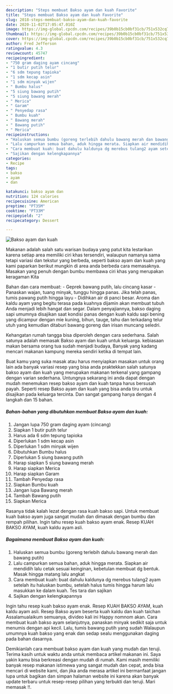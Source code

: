 ```yaml
---
description: "Steps membuat Bakso ayam dan kuah Favorite"
title: "Steps membuat Bakso ayam dan kuah Favorite"
slug: 2018-steps-membuat-bakso-ayam-dan-kuah-favorite
date: 2020-11-02T17:05:47.010Z
image: https://img-global.cpcdn.com/recipes/39b0b15cb0bf31cb/751x532cq70/bakso-ayam-dan-kuah-foto-resep-utama.jpg
thumbnail: https://img-global.cpcdn.com/recipes/39b0b15cb0bf31cb/751x532cq70/bakso-ayam-dan-kuah-foto-resep-utama.jpg
cover: https://img-global.cpcdn.com/recipes/39b0b15cb0bf31cb/751x532cq70/bakso-ayam-dan-kuah-foto-resep-utama.jpg
author: Fred Jefferson
ratingvalue: 4.3
reviewcount: 45747
recipeingredient:
- "750 gram daging ayam cincang"
- "1 butir putih telur"
- "6 sdm tepung tapioka"
- "1 sdm kecap asin"
- "1 sdm minyak wijen"
- " Bumbu halus"
- "5 siung bawang putih"
- "5 siung bawang merah"
- " Merica"
- " Garam"
- " Penyedap rasa"
- " Bumbu kuah"
- " Bawang merah"
- " Bawang putih"
- " Merica"
recipeinstructions:
- "Haluskan semua bumbu (goreng terlebih dahulu bawang merah dan bawang putih)"
- "Lalu campurkan semua bahan, aduk hingga merata. Siapkan air mendidih lalu cetak sesuai keinginan, kebetulan membuat dg bentuk. Masak hingga matang lalu angkat"
- "Cara membuat kuah: buat dahulu kaldunya dg merebus tulang2 ayam setelah itu haluskan bumbu, setelah halus tumis hingga harum lalu masukkan ke dalam kuah. Tes tara dan sajikan"
- "Sajikan dengan kelengkapannya"
categories:
- Recipe
tags:
- bakso
- ayam
- dan

katakunci: bakso ayam dan 
nutrition: 124 calories
recipecuisine: American
preptime: "PT35M"
cooktime: "PT33M"
recipeyield: "2"
recipecategory: Dessert

---
```



![Bakso ayam dan kuah](https://img-global.cpcdn.com/recipes/39b0b15cb0bf31cb/751x532cq70/bakso-ayam-dan-kuah-foto-resep-utama.jpg)

Makanan adalah salah satu warisan budaya yang patut kita lestarikan karena setiap area memiliki ciri khas tersendiri, walaupun namanya sama tetapi variasi dan tekstur yang berbeda, seperti bakso ayam dan kuah yang kami paparkan berikut mungkin di area anda berbeda cara memasaknya. Masakan yang penuh dengan bumbu membawa ciri khas yang merupakan keragaman Kita

Bahan dan cara membuat: - Geprek bawang putih, lalu cincang kasar - Panaskan wajan, tuang minyak, tunggu hingga panas. Jika telah panas, tumis pawang putih hingga layu - Didihkan air di panci besar. Aroma dan kaldu ayam yang begitu terasa pada kuahnya dijamin akan membuat tubuh Anda menjadi lebih hangat dan segar. Dalam penyajiannya, bakso daging sapi umumnya disajikan saat kondisi panas dengan kuah kaldu sapi bening yang dicampur dengan mie kuning, bihun, tauge, tahu dan terkadang telur utuh yang kemudian ditaburi bawang goreng dan irisan muncang seledri.

Kehangatan rumah tangga bisa diperoleh dengan cara sederhana. Salah satunya adalah memasak Bakso ayam dan kuah untuk keluarga. kebiasaan makan bersama orang tua sudah menjadi budaya, Banyak yang kadang mencari makanan kampung mereka sendiri ketika di tempat lain.

Buat kamu yang suka masak atau harus menyiapkan masakan untuk orang lain ada banyak variasi resep yang bisa anda praktekkan salah satunya bakso ayam dan kuah yang merupakan makanan terkenal yang gampang dengan varian sederhana. Untungnya sekarang ini anda dapat dengan mudah menemukan resep bakso ayam dan kuah tanpa harus bersusah payah.
Seperti resep Bakso ayam dan kuah yang bisa anda tiru untuk disajikan pada keluarga tercinta. Dan sangat gampang hanya dengan 4 langkah dan 15 bahan.


<!--inarticleads1-->

##### Bahan-bahan yang dibutuhkan membuat Bakso ayam dan kuah:

1. Jangan lupa 750 gram daging ayam (cincang)
1. Siapkan 1 butir putih telur
1. Harus ada 6 sdm tepung tapioka
1. Diperlukan 1 sdm kecap asin
1. Diperlukan 1 sdm minyak wijen
1. Dibutuhkan  Bumbu halus
1. Diperlukan 5 siung bawang putih
1. Harap siapkan 5 siung bawang merah
1. Harap siapkan  Merica
1. Harap siapkan  Garam
1. Tambah  Penyedap rasa
1. Siapkan  Bumbu kuah
1. Jangan lupa  Bawang merah
1. Tambah  Bawang putih
1. Siapkan  Merica


Rasanya tidak kalah lezat dengan rasa kuah bakso sapi. Untuk membuat kuah bakso ayam juga sangat mudah dan dimasak dengan bumbu dan rempah pilihan. Ingin tahu resep kuah bakso ayam enak. Resep KUAH BAKSO AYAM, kuah kaldu ayam asli. 

<!--inarticleads2-->

##### Bagaimana membuat  Bakso ayam dan kuah:

1. Haluskan semua bumbu (goreng terlebih dahulu bawang merah dan bawang putih)
1. Lalu campurkan semua bahan, aduk hingga merata. Siapkan air mendidih lalu cetak sesuai keinginan, kebetulan membuat dg bentuk. Masak hingga matang lalu angkat
1. Cara membuat kuah: buat dahulu kaldunya dg merebus tulang2 ayam setelah itu haluskan bumbu, setelah halus tumis hingga harum lalu masukkan ke dalam kuah. Tes tara dan sajikan
1. Sajikan dengan kelengkapannya


Ingin tahu resep kuah bakso ayam enak. Resep KUAH BAKSO AYAM, kuah kaldu ayam asli. Resep Bakso ayam beserta kuah kaldu dan kuah taichan Assalamualaikum semuanya, divideo kali ini Happy nomnom akan. Cara membuat kuah bakso ayam selanjutnya, panaskan minyak sedikit saja untuk menumis dengan api kecil. Lalu, tumis bawang putih yang sudah Walaupun umumnya kuah bakso yang enak dan sedap sealu menggunakan daging pada bahan dasarnya. 

Demikianlah cara membuat bakso ayam dan kuah yang mudah dan teruji. Terima kasih untuk waktu anda untuk membaca artikel makanan ini. Saya yakin kamu bisa berkreasi dengan mudah di rumah. Kami masih memiliki banyak resep makanan istimewa yang sangat mudah dan cepat, anda bisa mencari di website kami, dan jika anda merasa artikel ini bermanfaat jangan lupa untuk bagikan dan simpan halaman website ini karena akan banyak update terbaru untuk resep-resep pilihan yang terbukti dan teruji. Mari memasak !!. 
